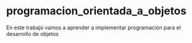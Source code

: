# programacion_orientada_a_objetos
 En este trabajo vamos a aprender a implementar programación para el desarrollo de objetos
